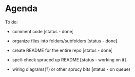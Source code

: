 # Agenda

To do:

- comment code [status - done]

- organize files into folders/subfolders [status - done]

- create README for the entire repo [status - done]

- spell-check spruced up README [status - working on it]

- wiring diagrams(?) or other sprucy bits [status - on queue)
